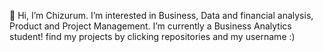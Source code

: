 👋 Hi, I’m Chizurum. I’m interested in Business, Data and financial analysis, Product and Project Management. I’m currently a Business Analytics student! find my projects by clicking repositories and my username :)
<!---
Chizu1/Chizu1 is a ✨ special ✨ repository because its `README.md` (this file) appears on your GitHub profile.
You can click the Preview link to take a look at your changes.
--->
